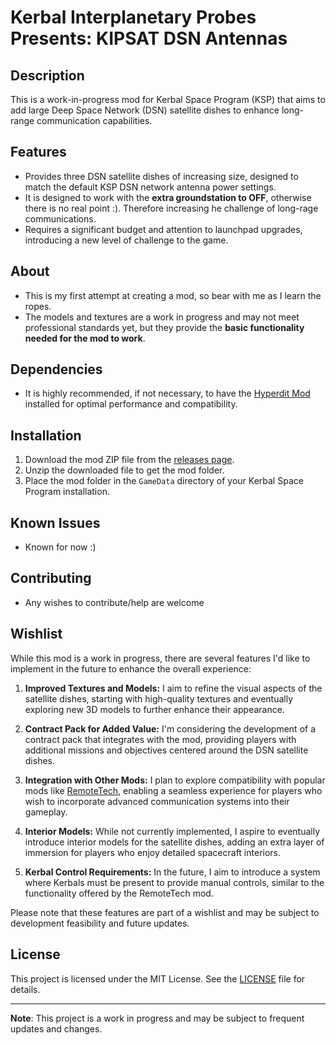 # Kerbal Interplanetary Probes Presents: **KIPSAT DSN Antennas**

<!-- <span style="font-family: 'Arial Narrow'; font-size: 5em; color: red;">**KIPSAT DSN Antennas**</span> -->

## Description

This is a work-in-progress mod for Kerbal Space Program (KSP) that aims to add large Deep Space Network (DSN) satellite dishes to enhance long-range communication capabilities.

## Features

- Provides three DSN satellite dishes of increasing size, designed to match the default KSP DSN network antenna power settings.
- It is designed to work with the **extra groundstation to OFF**, otherwise there is no real point :). Therefore increasing he challenge of long-rage communications.
- Requires a significant budget and attention to launchpad upgrades, introducing a new level of challenge to the game.

## About

- This is my first attempt at creating a mod, so bear with me as I learn the ropes.
- The models and textures are a work in progress and may not meet professional standards yet, but they provide the **basic functionality needed for the mod to work**.

## Dependencies

- It is highly recommended, if not necessary, to have the [Hyperdit Mod](https://forum.kerbalspaceprogram.com/topic/34785-112-hyperedit-v158-july-10-2018-cheat-teleporter-orbitplanet-editor-more/) installed for optimal performance and compatibility.

## Installation

1. Download the mod ZIP file from the [releases page](https://github.com/IAmASuperRobot/DSNAntenna/releases).
2. Unzip the downloaded file to get the mod folder.
3. Place the mod folder in the `GameData` directory of your Kerbal Space Program installation.


## Known Issues

- Known for now :)

## Contributing

- Any wishes to contribute/help are welcome

## Wishlist

While this mod is a work in progress, there are several features I'd like to implement in the future to enhance the overall experience:

1. **Improved Textures and Models:** I aim to refine the visual aspects of the satellite dishes, starting with high-quality textures and eventually exploring new 3D models to further enhance their appearance.

2. **Contract Pack for Added Value:** I'm considering the development of a contract pack that integrates with the mod, providing players with additional missions and objectives centered around the DSN satellite dishes.

3. **Integration with Other Mods:** I plan to explore compatibility with popular mods like [RemoteTech](https://forum.kerbalspaceprogram.com/topic/139167-111-remotetech-v199-2020-12-19/), enabling a seamless experience for players who wish to incorporate advanced communication systems into their gameplay.

4. **Interior Models:** While not currently implemented, I aspire to eventually introduce interior models for the satellite dishes, adding an extra layer of immersion for players who enjoy detailed spacecraft interiors.

5. **Kerbal Control Requirements:** In the future, I aim to introduce a system where Kerbals must be present to provide manual controls, similar to the functionality offered by the RemoteTech mod.

Please note that these features are part of a wishlist and may be subject to development feasibility and future updates.


## License

This project is licensed under the MIT License. See the [LICENSE](LICENSE) file for details.

<!-- ## Acknowledgements

[Give credit to any individuals, projects, or resources that have contributed to your mod.] -->

---

**Note**: This project is a work in progress and may be subject to frequent updates and changes.
